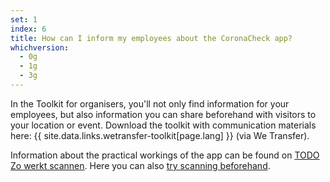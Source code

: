 ```yaml
---
set: 1
index: 6
title: How can I inform my employees about the CoronaCheck app?
whichversion:
  - 0g
  - 1g
  - 3g
---
```

In the Toolkit for organisers, you'll not only find information for your employees, but also information you can share beforehand with visitors to your location or event. Download the toolkit with communication materials here: {{ site.data.links.wetransfer-toolkit[page.lang] }} (via We Transfer).

Information about the practical workings of the app can be found on [TODO Zo werkt scannen](/en/scanner/zo-werkt-scannen). Here you can also [try scanning beforehand](/en/scanner/uitproberen).
